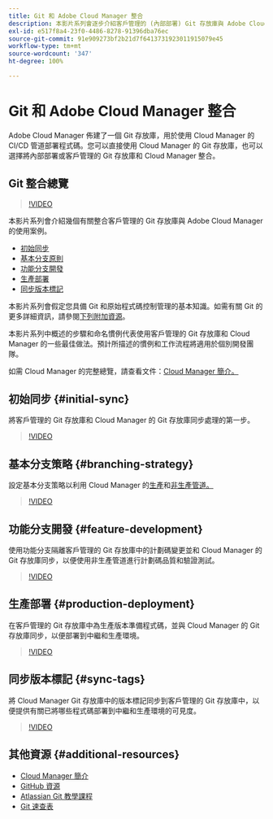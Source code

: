 ```yaml
---
title: Git 和 Adobe Cloud Manager 整合
description: 本影片系列會逐步介紹客戶管理的 (內部部署) Git 存放庫與 Adob​​e Cloud Manager 的設定和整合。
exl-id: e517f8a4-23f0-4486-8278-91396dba76ec
source-git-commit: 91e909273bf2b21d7f6413731923011915079e45
workflow-type: tm+mt
source-wordcount: '347'
ht-degree: 100%

---
```



# Git 和 Adobe Cloud Manager 整合

Adobe Cloud Manager 佈建了一個 Git 存放庫，用於使用 Cloud Manager 的 CI/CD 管道部署程式碼。您可以直接使用 Cloud Manager 的 Git 存放庫，也可以選擇將內部部署或客戶管理的 Git 存放庫和 Cloud Manager 整合。

## Git 整合總覽

>[!VIDEO](https://video.tv.adobe.com/v/28710/)

本影片系列會介紹幾個有關整合客戶管理的 Git 存放庫與 Adob&#x200B;&#x200B;e Cloud Manager 的使用案例。

* [初始同步](#initial-sync)
* [基本分支原則](#branching-strategy)
* [功能分支開發](#feature-development)
* [生產部署](#production-deployment)
* [同步版本標記](#sync-tags)

本影片系列會假定您具備 Git 和原始程式碼控制管理的基本知識。如需有關 Git 的更多詳細資訊，請參閱[下列附加資源](#additional-resources)。

本影片系列中概述的步驟和命名慣例代表使用客戶管理的 Git 存放庫和 Cloud Manager 的一些最佳做法。預計所描述的慣例和工作流程將適用於個別開發團隊。

如需 Cloud Manager 的完整總覽，請查看文件：[Cloud Manager 簡介。](/help/introduction.md)

## 初始同步 {#initial-sync}

將客戶管理的 Git 存放庫和 Cloud Manager 的 Git 存放庫同步處理的第一步。

>[!VIDEO](https://video.tv.adobe.com/v/28711/?quality=12)

## 基本分支策略 {#branching-strategy}

設定基本分支策略以利用 Cloud Manager 的[生產](/help/using/production-pipelines.md)和[非生產管道。](/help/using/non-production-pipelines.md)

>[!VIDEO](https://video.tv.adobe.com/v/28712/?quality=12)

## 功能分支開發 {#feature-development}

使用功能分支隔離客戶管理的 Git 存放庫中的計劃碼變更並和 Cloud Manager 的 Git 存放庫同步，以便使用非生產管道進行計劃碼品質和驗證測試。

>[!VIDEO](https://video.tv.adobe.com/v/28723/?quality=12)

## 生產部署 {#production-deployment}

在客戶管理的 Git 存放庫中為生產版本準備程式碼，並與 Cloud Manager 的 Git 存放庫同步，以便部署到中繼和生產環境。

>[!VIDEO](https://video.tv.adobe.com/v/28724/?quality=12)

## 同步版本標記 {#sync-tags}

將 Cloud Manager Git 存放庫中的版本標記同步到客戶管理的 Git 存放庫中，以便提供有關已將哪些程式碼部署到中繼和生產環境的可見度。

>[!VIDEO](https://video.tv.adobe.com/v/28725/?quality=12)

## 其他資源 {#additional-resources}

* [Cloud Manager 簡介](/help/introduction.md)
* [GitHub 資源](https://try.github.io)
* [Atlassian Git 教學課程](https://www.atlassian.com/git/tutorials/what-is-version-control)
* [Git 速查表](https://education.github.com/git-cheat-sheet-education.pdf)
